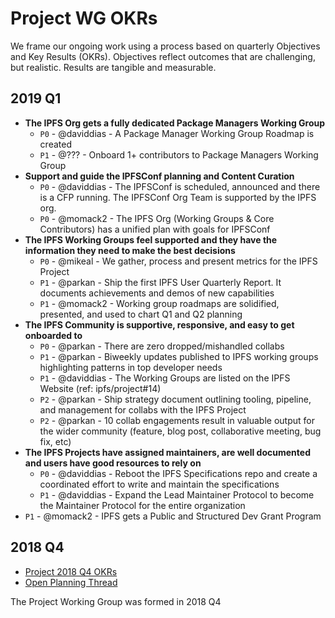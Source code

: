 # Project WG OKRs

We frame our ongoing work using a process based on quarterly Objectives and Key Results (OKRs). Objectives reflect outcomes that are challenging, but realistic. Results are tangible and measurable.

## 2019 Q1

- **The IPFS Org gets a fully dedicated Package Managers Working Group**
  - `P0` - @daviddias - A Package Manager Working Group Roadmap is created
  - `P1` - @??? - Onboard 1+ contributors to Package Managers Working Group
- **Support and guide the IPFSConf planning and Content Curation**
  - `P0` - @daviddias - The IPFSConf is scheduled, announced and there is a CFP running. The IPFSConf Org Team is supported by the IPFS org.
  - `P0` - @momack2 - The IPFS Org (Working Groups & Core Contributors) has a unified plan with goals for IPFSConf
- **The IPFS Working Groups feel supported and they have the information they need to make the best decisions**
  - `P0` - @mikeal - We gather, process and present metrics for the IPFS Project  
  - `P1` - @parkan - Ship the first IPFS User Quarterly Report. It documents achievements and demos of new capabilities
  - `P1` - @momack2 - Working group roadmaps are solidified, presented, and used to chart Q1 and Q2 planning
- **The IPFS Community is supportive, responsive, and easy to get onboarded to**
  - `P0` - @parkan - There are zero dropped/mishandled collabs  
  - `P1` - @parkan - Biweekly updates published to IPFS working groups highlighting patterns in top developer needs
  - `P1` - @daviddias - The Working Groups are listed on the IPFS Website (ref: ipfs/project#14)
  - `P2` - @parkan - Ship strategy document outlining tooling, pipeline, and management for collabs with the IPFS Project  
  - `P2` - @parkan - 10 collab engagements result in valuable output for the wider community (feature, blog post, collaborative meeting, bug fix, etc)  
- **The IPFS Projects have assigned maintainers, are well documented and users have good resources to rely on**
  - `P0` - @daviddias - Reboot the IPFS Specifications repo and create a coordinated effort to write and maintain the specifications
  - `P1` - @daviddias - Expand the Lead Maintainer Protocol to become the Maintainer Protocol for the entire organization
- `P1` - @momack2 - IPFS gets a Public and Structured Dev Grant Program
## 2018 Q4

- [Project 2018 Q4 OKRs](https://docs.google.com/spreadsheets/d/139lROP7-Ee4M4S7A_IO4iIgSgugYm7dct620LYnalII/edit#gid=1562851442)
- [Open Planning Thread](https://github.com/ipfs/project/pull/3)

The Project Working Group was formed in 2018 Q4
